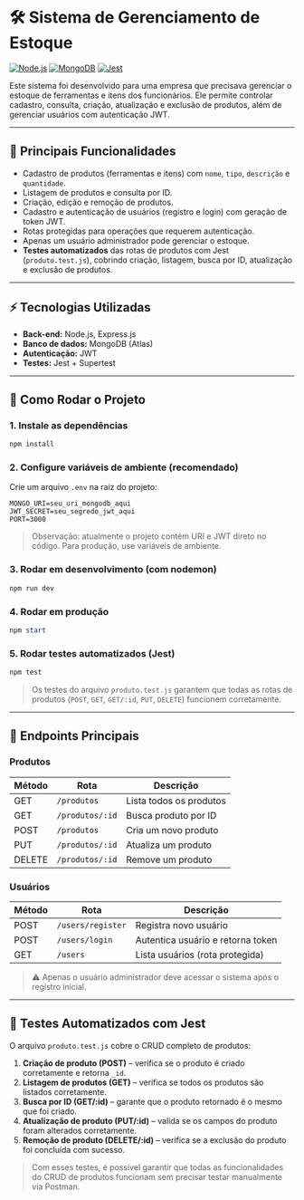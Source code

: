 # 🛠 Sistema de Gerenciamento de Estoque

[![Node.js](https://img.shields.io/badge/Node.js-v22.19.0-brightgreen)](https://nodejs.org/)
[![MongoDB](https://img.shields.io/badge/MongoDB-Atlas-blue)](https://www.mongodb.com/cloud/atlas)
[![Jest](https://img.shields.io/badge/Tests-Jest-red)](https://jestjs.io/)

Este sistema foi desenvolvido para uma empresa que precisava gerenciar o estoque de ferramentas e itens dos funcionários. Ele permite controlar cadastro, consulta, criação, atualização e exclusão de produtos, além de gerenciar usuários com autenticação JWT.

---

## 🔹 Principais Funcionalidades

* Cadastro de produtos (ferramentas e itens) com `nome`, `tipo`, `descrição` e `quantidade`.
* Listagem de produtos e consulta por ID.
* Criação, edição e remoção de produtos.
* Cadastro e autenticação de usuários (registro e login) com geração de token JWT.
* Rotas protegidas para operações que requerem autenticação.
* Apenas um usuário administrador pode gerenciar o estoque.
* **Testes automatizados** das rotas de produtos com Jest (`produto.test.js`), cobrindo criação, listagem, busca por ID, atualização e exclusão de produtos.

---

## ⚡ Tecnologias Utilizadas

* **Back-end:** Node.js, Express.js
* **Banco de dados:** MongoDB (Atlas)
* **Autenticação:** JWT
* **Testes:** Jest + Supertest

---

## 🚀 Como Rodar o Projeto

### 1. Instale as dependências

```powershell
npm install
```

### 2. Configure variáveis de ambiente (recomendado)

Crie um arquivo `.env` na raiz do projeto:

```
MONGO_URI=seu_uri_mongodb_aqui
JWT_SECRET=seu_segredo_jwt_aqui
PORT=3000
```

> Observação: atualmente o projeto contém URI e JWT direto no código. Para produção, use variáveis de ambiente.

### 3. Rodar em desenvolvimento (com nodemon)

```powershell
npm run dev
```

### 4. Rodar em produção

```powershell
npm start
```

### 5. Rodar testes automatizados (Jest)

```powershell
npm test
```

> Os testes do arquivo `produto.test.js` garantem que todas as rotas de produtos (`POST`, `GET`, `GET/:id`, `PUT`, `DELETE`) funcionem corretamente.

---

## 📌 Endpoints Principais

### Produtos

| Método | Rota            | Descrição               |
| ------ | --------------- | ----------------------- |
| GET    | `/produtos`     | Lista todos os produtos |
| GET    | `/produtos/:id` | Busca produto por ID    |
| POST   | `/produtos`     | Cria um novo produto    |
| PUT    | `/produtos/:id` | Atualiza um produto     |
| DELETE | `/produtos/:id` | Remove um produto       |

### Usuários

| Método | Rota              | Descrição                         |
| ------ | ----------------- | --------------------------------- |
| POST   | `/users/register` | Registra novo usuário             |
| POST   | `/users/login`    | Autentica usuário e retorna token |
| GET    | `/users`          | Lista usuários (rota protegida)   |

> ⚠️ Apenas o usuário administrador deve acessar o sistema após o registro inicial.

---

## 🧪 Testes Automatizados com Jest

O arquivo `produto.test.js` cobre o CRUD completo de produtos:

1. **Criação de produto (POST)** – verifica se o produto é criado corretamente e retorna `_id`.
2. **Listagem de produtos (GET)** – verifica se todos os produtos são listados corretamente.
3. **Busca por ID (GET/:id)** – garante que o produto retornado é o mesmo que foi criado.
4. **Atualização de produto (PUT/:id)** – valida se os campos do produto foram alterados corretamente.
5. **Remoção de produto (DELETE/:id)** – verifica se a exclusão do produto foi concluída com sucesso.

> Com esses testes, é possível garantir que todas as funcionalidades do CRUD de produtos funcionam sem precisar testar manualmente via Postman.
